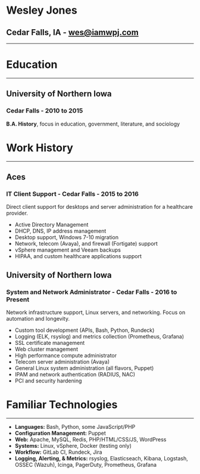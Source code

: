 # Wesley Jones

## Cedar Falls, IA - <wes@iamwpj.com>

------------------------------------------------------------------------

# Education

------------------------------------------------------------------------

## University of Northern Iowa

### Cedar Falls - 2010 to 2015

**B.A. History**, focus in education, government, literature, and
sociology

# Work History

------------------------------------------------------------------------

## Aces

### IT Client Support - Cedar Falls - 2015 to 2016

Direct client support for desktops and server administration for a
healthcare provider.

-   Active Directory Management
-   DHCP, DNS, IP address management
-   Desktop support, Windows 7-10 migration
-   Network, telecom (Avaya), and firewall (Fortigate) support
-   vSphere management and Veeam backups
-   HIPAA, and custom healthcare applications support

## University of Northern Iowa

### System and Network Administrator - Cedar Falls - 2016 to Present

Network infrastructure support, Linux servers, and networking. Focus on
automation and longevity.

-   Custom tool development (APIs, Bash, Python, Rundeck)
-   Logging (ELK, rsyslog) and metrics collection (Prometheus, Grafana)
-   SSL certificate management
-   Web cluster management
-   High performance compute administrator
-   Telecom server administration (Avaya)
-   General Linux system administration (all flavors, Puppet)
-   IPAM and network authentication (RADIUS, NAC)
-   PCI and security hardening

# Familiar Technologies

------------------------------------------------------------------------

-   **Languages:** Bash, Python, some JavaScript/PHP
-   **Configuration Management:** Puppet
-   **Web:** Apache, MySQL, Redis, PHP/HTML/CSS/JS, WordPress
-   **Systems:** Linux, vSphere, Docker (testing only)
-   **Workflow:** GitLab CI, Rundeck, Jira
-   **Logging, Alerting, & Metrics:** rsyslog, Elasticseach, Kibana,
    Logstash, OSSEC (Wazuh), Icinga, PagerDuty, Prometheus, Grafana
